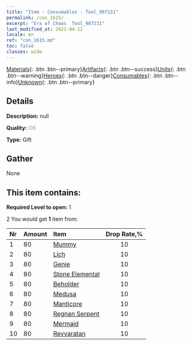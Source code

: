 ```yaml
---
title: "Item - Consumables - Tool_907231"
permalink: /con_1615/
excerpt: "Era of Chaos  Tool_907231"
last_modified_at: 2021-04-12
locale: en
ref: "con_1615.md"
toc: false
classes: wide
---
```

 [Materials](/){: .btn .btn--primary}[Artifacts](/Artifacts/){: .btn .btn--success}[Units](/Units/){: .btn .btn--warning}[Heroes](/Heroes/){: .btn .btn--danger}[Consumables](/Consumables/){: .btn .btn--info}[Unknown](/Unknown/){: .btn .btn--primary}

## Details
 **Description:** null

 **Quality:** <span style="color: #DA70D6">OK</span>

 **Type:** Gift

## Gather

  None

## This item contains:

 **Required Level to open:** 1

 2 You would get **1** item  from:

  | Nr | Amount |     Item    | Drop Rate,% |
  |:---|:-------|:------------|:---------:|
  | 1 | 80 | [Mummy](/Items/unt_215/) | 10 | 
  | 2 | 80 | [Lich](/Items/unt_212/) | 10 | 
  | 3 | 80 | [Genie](/Items/unt_239/) | 10 | 
  | 4 | 80 | [Stone Elemental](/Items/unt_266/) | 10 | 
  | 5 | 80 | [Beholder](/Items/unt_246/) | 10 | 
  | 6 | 80 | [Medusa](/Items/unt_247/) | 10 | 
  | 7 | 80 | [Manticore](/Items/unt_249/) | 10 | 
  | 8 | 80 | [Regnan Serpent](/Items/unt_276/) | 10 | 
  | 9 | 80 | [Mermaid](/Items/unt_277/) | 10 | 
  | 10 | 80 | [Revyaratan](/Items/unt_280/) | 10 | 
